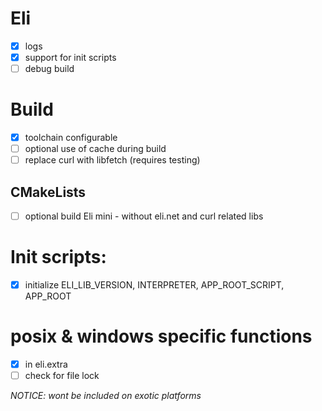 # Eli
* [x] logs 
* [x] support for init scripts
* [ ] debug build

# Build 
* [x] toolchain configurable
* [ ] optional use of cache during build
* [ ] replace curl with libfetch (requires testing)

## CMakeLists 
* [ ] optional build Eli mini - without eli.net and curl related libs 

# Init scripts:
* [x] initialize ELI_LIB_VERSION, INTERPRETER, APP_ROOT_SCRIPT, APP_ROOT

# posix & windows specific functions
* [x] in eli.extra
* [ ] check for file lock

*NOTICE: wont be included on exotic platforms*